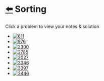 # [⬅️](../README.md) Sorting 

Click a problem to view your notes & solution

- [![611](https://img.shields.io/badge/611-Valid_Triangle_Number-yellow)](/problems/611.md)
- [![976](https://img.shields.io/badge/976-Largest_Perimeter_Triangle-brightgreen)](/problems/976.md)
- [![2300](https://img.shields.io/badge/2300-Successful_Pairs_of_Spells_and_Potions-yellow)](/problems/2300.md)
- [![2785](https://img.shields.io/badge/2785-Sort_Vowels_in_a_String-yellow)](/problems/2785.md)
- [![3027](https://img.shields.io/badge/3027-Find_the_Number_of_Ways_to_Place_People_II-red)](/problems/3027.md)
- [![3346](https://img.shields.io/badge/3346-Maximum_Frequency_of_an_Element_After_Performing_Operations_I-yellow)](/problems/3346.md)
- [![3397](https://img.shields.io/badge/3397-Maximum_Number_of_Distinct_Elements_After_Operations-yellow)](/problems/3397.md)
- [![3446](https://img.shields.io/badge/3446-Sort_Matrix_by_Diagonals-yellow)](/problems/3446.md)
